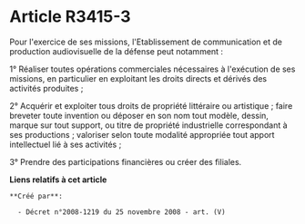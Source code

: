 # Article R3415-3

Pour l'exercice de ses missions, l'Etablissement de communication et de production audiovisuelle de la défense peut
notamment :

1° Réaliser toutes opérations commerciales nécessaires à l'exécution de ses missions, en particulier en exploitant les droits
directs et dérivés des activités produites ;

2° Acquérir et exploiter tous droits de propriété littéraire ou artistique ; faire breveter toute invention ou déposer en son
nom tout modèle, dessin, marque sur tout support, ou titre de propriété industrielle correspondant à ses productions ;
valoriser selon toute modalité appropriée tout apport intellectuel lié à ses activités ;

3° Prendre des participations financières ou créer des filiales.

**Liens relatifs à cet article**

	**Créé par**:

	  - Décret n°2008-1219 du 25 novembre 2008 - art. (V)
